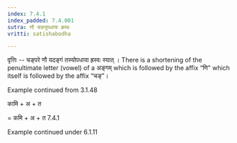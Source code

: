 ```yaml
---
index: 7.4.1
index_padded: 7.4.001
sutra: णौ चङ्युपधाया ह्रस्वः
vritti: satishabodha

---
```

वृत्तिः -- चङ्परे णौ यदङ्गं तस्योपधाया ह्रस्वः स्यात् । There is a shortening of the penultimate letter (vowel) of a अङ्गम् which is followed by the affix “णि” which itself is followed by the affix “चङ्”।


Example continued from 3.1.48


कामि + अ + त

= कमि + अ + त 7.4.1


Example continued under 6.1.11